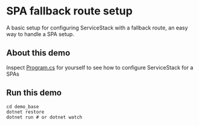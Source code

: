 # SPA fallback route setup

A basic setup for configuring ServiceStack with a fallback route, an easy way to handle a SPA setup.

## About this demo

Inspect [Program.cs](Program.cs) for yourself to see how to configure ServiceStack for a SPAs

## Run this demo

```shell
cd demo_base
dotnet restore
dotnet run # or dotnet watch
```
